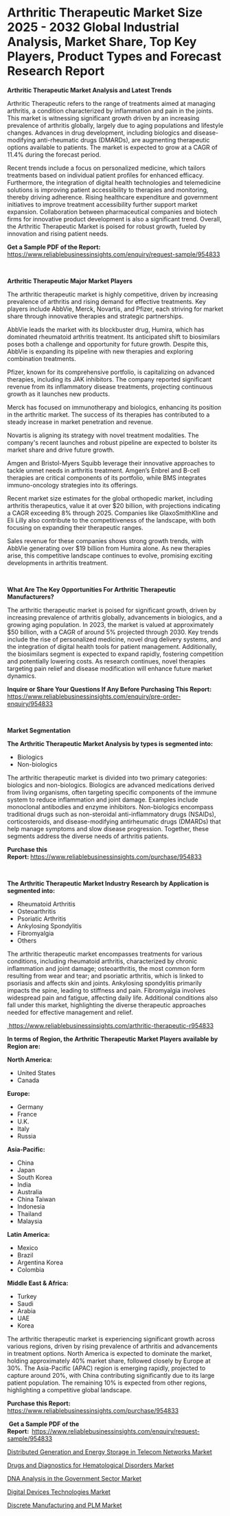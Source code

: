 <p><h1>Arthritic Therapeutic Market Size 2025 - 2032 Global Industrial Analysis, Market Share, Top Key Players, Product Types and Forecast Research Report</h1></p><p><strong>Arthritic Therapeutic Market Analysis and Latest Trends</strong></p>
<p><p>Arthritic Therapeutic refers to the range of treatments aimed at managing arthritis, a condition characterized by inflammation and pain in the joints. This market is witnessing significant growth driven by an increasing prevalence of arthritis globally, largely due to aging populations and lifestyle changes. Advances in drug development, including biologics and disease-modifying anti-rheumatic drugs (DMARDs), are augmenting therapeutic options available to patients. The market is expected to grow at a CAGR of 11.4% during the forecast period.</p><p>Recent trends include a focus on personalized medicine, which tailors treatments based on individual patient profiles for enhanced efficacy. Furthermore, the integration of digital health technologies and telemedicine solutions is improving patient accessibility to therapies and monitoring, thereby driving adherence. Rising healthcare expenditure and government initiatives to improve treatment accessibility further support market expansion. Collaboration between pharmaceutical companies and biotech firms for innovative product development is also a significant trend. Overall, the Arthritic Therapeutic Market is poised for robust growth, fueled by innovation and rising patient needs.</p></p>
<p><strong>Get a Sample PDF of the Report:&nbsp;</strong> <a href="https://www.reliablebusinessinsights.com/enquiry/request-sample/954833?utm_campaign=84&utm_medium=2&utm_source=Github&utm_content=ia&utm_term=07032025&utm_id=arthritic-therapeutic">https://www.reliablebusinessinsights.com/enquiry/request-sample/954833</a></p>
<p>&nbsp;</p>
<p><strong>Arthritic Therapeutic Major Market Players</strong></p>
<p><p>The arthritic therapeutic market is highly competitive, driven by increasing prevalence of arthritis and rising demand for effective treatments. Key players include AbbVie, Merck, Novartis, and Pfizer, each striving for market share through innovative therapies and strategic partnerships.</p><p>AbbVie leads the market with its blockbuster drug, Humira, which has dominated rheumatoid arthritis treatment. Its anticipated shift to biosimilars poses both a challenge and opportunity for future growth. Despite this, AbbVie is expanding its pipeline with new therapies and exploring combination treatments.</p><p>Pfizer, known for its comprehensive portfolio, is capitalizing on advanced therapies, including its JAK inhibitors. The company reported significant revenue from its inflammatory disease treatments, projecting continuous growth as it launches new products.</p><p>Merck has focused on immunotherapy and biologics, enhancing its position in the arthritic market. The success of its therapies has contributed to a steady increase in market penetration and revenue.</p><p>Novartis is aligning its strategy with novel treatment modalities. The company's recent launches and robust pipeline are expected to bolster its market share and drive future growth.</p><p>Amgen and Bristol-Myers Squibb leverage their innovative approaches to tackle unmet needs in arthritis treatment. Amgen’s Enbrel and B-cell therapies are critical components of its portfolio, while BMS integrates immuno-oncology strategies into its offerings.</p><p>Recent market size estimates for the global orthopedic market, including arthritis therapeutics, value it at over $20 billion, with projections indicating a CAGR exceeding 8% through 2025. Companies like GlaxoSmithKline and Eli Lilly also contribute to the competitiveness of the landscape, with both focusing on expanding their therapeutic ranges.</p><p>Sales revenue for these companies shows strong growth trends, with AbbVie generating over $19 billion from Humira alone. As new therapies arise, this competitive landscape continues to evolve, promising exciting developments in arthritis treatment.</p></p>
<p>&nbsp;</p>
<p><strong>What Are The Key Opportunities For Arthritic Therapeutic Manufacturers?</strong></p>
<p><p>The arthritic therapeutic market is poised for significant growth, driven by increasing prevalence of arthritis globally, advancements in biologics, and a growing aging population. In 2023, the market is valued at approximately $50 billion, with a CAGR of around 5% projected through 2030. Key trends include the rise of personalized medicine, novel drug delivery systems, and the integration of digital health tools for patient management. Additionally, the biosimilars segment is expected to expand rapidly, fostering competition and potentially lowering costs. As research continues, novel therapies targeting pain relief and disease modification will enhance future market dynamics.</p></p>
<p><strong>Inquire or Share Your Questions If Any Before Purchasing This Report:</strong> <a href="https://www.reliablebusinessinsights.com/enquiry/pre-order-enquiry/954833?utm_campaign=84&utm_medium=2&utm_source=Github&utm_content=ia&utm_term=07032025&utm_id=arthritic-therapeutic">https://www.reliablebusinessinsights.com/enquiry/pre-order-enquiry/954833</a></p>
<p>&nbsp;</p>
<p><strong>Market Segmentation</strong></p>
<p><strong>The Arthritic Therapeutic Market Analysis by types is segmented into:</strong></p>
<p><ul><li>Biologics</li><li>Non-biologics</li></ul></p>
<p><p>The arthritic therapeutic market is divided into two primary categories: biologics and non-biologics. Biologics are advanced medications derived from living organisms, often targeting specific components of the immune system to reduce inflammation and joint damage. Examples include monoclonal antibodies and enzyme inhibitors. Non-biologics encompass traditional drugs such as non-steroidal anti-inflammatory drugs (NSAIDs), corticosteroids, and disease-modifying antirheumatic drugs (DMARDs) that help manage symptoms and slow disease progression. Together, these segments address the diverse needs of arthritis patients.</p></p>
<p><strong>Purchase this Report:&nbsp;</strong><a href="https://www.reliablebusinessinsights.com/purchase/954833?utm_campaign=84&utm_medium=2&utm_source=Github&utm_content=ia&utm_term=07032025&utm_id=arthritic-therapeutic">https://www.reliablebusinessinsights.com/purchase/954833</a></p>
<p>&nbsp;</p>
<p><strong>The Arthritic Therapeutic Market Industry Research by Application is segmented into:</strong></p>
<p><ul><li>Rheumatoid Arthritis</li><li>Osteoarthritis</li><li>Psoriatic Arthritis</li><li>Ankylosing Spondylitis</li><li>Fibromyalgia</li><li>Others</li></ul></p>
<p><p>The arthritic therapeutic market encompasses treatments for various conditions, including rheumatoid arthritis, characterized by chronic inflammation and joint damage; osteoarthritis, the most common form resulting from wear and tear; and psoriatic arthritis, which is linked to psoriasis and affects skin and joints. Ankylosing spondylitis primarily impacts the spine, leading to stiffness and pain. Fibromyalgia involves widespread pain and fatigue, affecting daily life. Additional conditions also fall under this market, highlighting the diverse therapeutic approaches needed for effective management and relief.</p></p>
<p><a href="https://www.reliablebusinessinsights.com/arthritic-therapeutic-r954833?utm_campaign=84&utm_medium=2&utm_source=Github&utm_content=ia&utm_term=07032025&utm_id=arthritic-therapeutic">&nbsp;https://www.reliablebusinessinsights.com/arthritic-therapeutic-r954833</a></p>
<p><strong>In terms of Region, the Arthritic Therapeutic Market Players available by Region are:</strong></p>
<p>
    <p> <strong> North America: </strong>
        <ul>
            <li>United States</li>
            <li>Canada</li>
        </ul>
        </p> 
    <p> <strong> Europe: </strong>
        <ul>
            <li>Germany</li>
            <li>France</li>
            <li>U.K.</li>
            <li>Italy</li>
            <li>Russia</li>
        </ul>
        </p> 
    <p> <strong> Asia-Pacific: </strong>
        <ul>
            <li>China</li>
            <li>Japan</li>
            <li>South Korea</li>
            <li>India</li>
            <li>Australia</li>
            <li>China Taiwan</li>
            <li>Indonesia</li>
            <li>Thailand</li>
            <li>Malaysia</li>
        </ul>
        </p> 
    <p> <strong> Latin America: </strong>
        <ul>
            <li>Mexico</li>
            <li>Brazil</li>
            <li>Argentina Korea</li>
            <li>Colombia</li>
        </ul>
        </p> 
    <p> <strong> Middle East & Africa: </strong>
        <ul>
            <li>Turkey</li>
            <li>Saudi</li>
            <li>Arabia</li>
            <li>UAE</li>
            <li>Korea</li>
        </ul>
    </p>
    </p>
<p><p>The arthritic therapeutic market is experiencing significant growth across various regions, driven by rising prevalence of arthritis and advancements in treatment options. North America is expected to dominate the market, holding approximately 40% market share, followed closely by Europe at 30%. The Asia-Pacific (APAC) region is emerging rapidly, projected to capture around 20%, with China contributing significantly due to its large patient population. The remaining 10% is expected from other regions, highlighting a competitive global landscape.</p></p>
<p><strong>Purchase this Report: </strong><a href="https://www.reliablebusinessinsights.com/purchase/954833?utm_campaign=84&utm_medium=2&utm_source=Github&utm_content=ia&utm_term=07032025&utm_id=arthritic-therapeutic">https://www.reliablebusinessinsights.com/purchase/954833</a></p>
<p>&nbsp;<strong>Get a Sample PDF of the Report:&nbsp;&nbsp;</strong><a href="https://www.reliablebusinessinsights.com/enquiry/request-sample/954833?utm_campaign=84&utm_medium=2&utm_source=Github&utm_content=ia&utm_term=07032025&utm_id=arthritic-therapeutic">https://www.reliablebusinessinsights.com/enquiry/request-sample/954833</a></p>
<p><strong></strong></p>
<p><p><a href="https://github.com/nwokechock6s/Market-Research-Report-List-1/blob/main/distributed-generation-and-energy-storage-in-telecom-networks-market.md?utm_campaign=84&utm_medium=2&utm_source=Github&utm_content=ia&utm_term=07032025&utm_id=arthritic-therapeutic">Distributed Generation and Energy Storage in Telecom Networks Market</a></p><p><a href="https://github.com/gilerzelko7a/Market-Research-Report-List-1/blob/main/drugs-and-diagnostics-for-hematological-disorders-market.md?utm_campaign=84&utm_medium=2&utm_source=Github&utm_content=ia&utm_term=07032025&utm_id=arthritic-therapeutic">Drugs and Diagnostics for Hematological Disorders Market</a></p><p><a href="https://github.com/ummulmzu/Market-Research-Report-List-1/blob/main/dna-analysis-in-the-government-sector-market.md?utm_campaign=84&utm_medium=2&utm_source=Github&utm_content=ia&utm_term=07032025&utm_id=arthritic-therapeutic">DNA Analysis in the Government Sector Market</a></p><p><a href="https://github.com/boudykodumi/Market-Research-Report-List-1/blob/main/digital-devices-technologies-market.md?utm_campaign=84&utm_medium=2&utm_source=Github&utm_content=ia&utm_term=07032025&utm_id=arthritic-therapeutic">Digital Devices Technologies Market</a></p><p><a href="https://github.com/aiamekar/Market-Research-Report-List-1/blob/main/discrete-manufacturing-and-plm-market.md?utm_campaign=84&utm_medium=2&utm_source=Github&utm_content=ia&utm_term=07032025&utm_id=arthritic-therapeutic">Discrete Manufacturing and PLM Market</a></p></p>